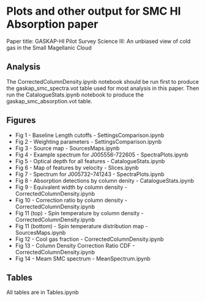 # Plots and other output for SMC HI Absorption paper

Paper title: GASKAP-HI Pilot Survey Science III: An unbiased view of cold gas in the Small Magellanic Cloud

## Analysis

The CorrectedColumnDensity.ipynb notebook should be run first to produce the gaskap_smc_spectra.vot table used for most analysis in this paper.
Then run the CatalogueStats.ipynb notebook to produce the gaskap_smc_absorption.vot table.

## Figures

* Fig 1 - Baseline Length cutoffs - SettingsComparison.ipynb
* Fig 2 - Weighting parameters - SettingsComparison.ipynb
* Fig 3 - Source map - SourcesMaps.ipynb
* Fig 4 - Example spectrum for J005556-722605 - SpectraPlots.ipynb
* Fig 5 - Optical depth for all features - CatalogueStats.ipynb
* Fig 6 - Map of features by velocity - Slices.ipynb
* Fig 7 - Spectrum for J005732–741243 - SpectraPlots.ipynb
* Fig 8 - Absorption detections by column denity - CatalogueStats.ipynb
* Fig 9 - Equivalent width by column density - CorrectedColumnDensity.ipynb
* Fig 10 - Correction ratio by column density - CorrectedColumnDensity.ipynb
* Fig 11 (top) - Spin temperature by column density - CorrectedColumnDensity.ipynb
* Fig 11 (bottom) - Spin temperature distribution map - SourcesMaps.ipynb
* Fig 12 - Cool gas fraction - CorrectedColumnDensity.ipynb
* Fig 13 - Column Density Correction Ratio CDF - CorrectedColumnDensity.ipynb
* Fig 14 - Meam SMC spectrum - MeanSpectrum.ipynb

## Tables

All tables are in Tables.ipynb

